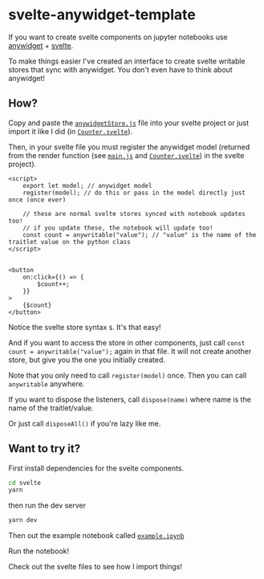 # svelte-anywidget-template

If you want to create svelte components on jupyter notebooks use [anywidget](https://anywidget.dev/) + [svelte](https://svelte.dev/).

To make things easier I've created an interface to create svelte writable stores that sync with anywidget. You don't even have to think about anywidget!

## How?

Copy and paste the [`anywidgetStore.js`](anywidgetStore.js) file into your svelte project or just import it like I did (in [`Counter.svelte`](svelte/src/Counter.svelte)).

Then, in your svelte file you must register the anywidget model (returned from the render function (see [`main.js`](svelte/src/main.js) and [`Counter.svelte`](svelte/src/Counter.svelte)) in the svelte project).

```svelte
<script>
	export let model; // anywidget model
	register(model); // do this or pass in the model directly just once (once ever)

	// these are normal svelte stores synced with notebook updates too!
	// if you update these, the notebook will update too!
	const count = anywritable("value"); // "value" is the name of the traitlet value on the python class
</script>


<button
	on:click={() => {
		$count++;
	}}
>
	{$count}
</button>
```

Notice the svelte store syntax `$`. It's that easy!

And if you want to access the store in other components, just call
`const count = anywritable("value");` again in that file. It will not create another store, but give you the one you initially created.

Note that you only need to call `register(model)` once. Then you can call `anywritable` anywhere.

If you want to dispose the listeners, call `dispose(name)` where name is the name of the traitlet/value.

Or just call `disposeAll()` if you're lazy like me.

## Want to try it?

First install dependencies for the svelte components.

```bash
cd svelte
yarn
```

then run the dev server

```bash
yarn dev
```

Then out the example notebook called [`example.ipynb`](example.ipynb)

Run the notebook!

Check out the svelte files to see how I import things!
